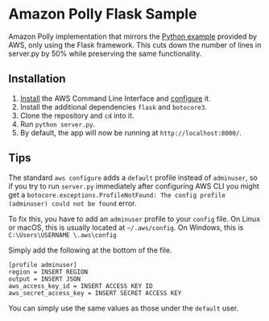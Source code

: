 # Amazon Polly Flask Sample
Amazon Polly implementation that mirrors the [Python example](http://docs.aws.amazon.com/polly/latest/dg/examples-python.html) provided by AWS, only using the Flask framework. This cuts down the number of lines in server.py by 50% while preserving the same functionality.

## Installation
1. [Install](http://docs.aws.amazon.com/cli/latest/userguide/installing.html) the AWS Command Line Interface and [configure](http://docs.aws.amazon.com/cli/latest/userguide/cli-chap-getting-started.html) it.
2. Install the additional dependencies `flask` and `botocore3`.
3. Clone the repository and `cd` into it.
4. Run `python server.py`.
5. By default, the app will now be running at `http://localhost:8000/`.

## Tips
The standard `aws configure` adds a `default` profile instead of `adminuser`, so if you try to run `server.py` immediately after configuring AWS CLI you might get a `botocore.exceptions.ProfileNotFound: The config profile (adminuser) could not be found` error.

To fix this, you have to add an `adminuser` profile to your `config` file. On Linux or macOS, this is usually located at `~/.aws/config`. On Windows, this is `C:\Users\USERNAME \.aws\config`

Simply add the following at the bottom of the file.

```
[profile adminuser]
region = INSERT REGION
output = INSERT JSON
aws_access_key_id = INSERT ACCESS KEY ID
aws_secret_access_key = INSERT SECRET ACCESS KEY
```

You can simply use the same values as those under the `default` user.
